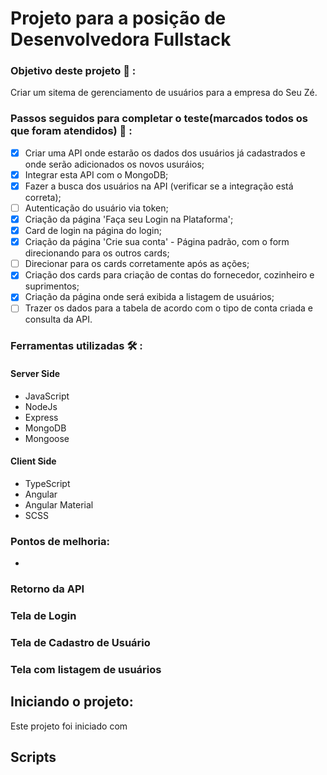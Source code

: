 # Projeto para a posição de Desenvolvedora Fullstack

### Objetivo deste projeto :dart: :
Criar um sitema de gerenciamento de usuários para a empresa do Seu Zé.

### Passos seguidos para completar o teste(marcados todos os que foram atendidos) :footprints: :
- [x] Criar uma API onde estarão os dados dos usuários já cadastrados e onde serão adicionados os novos usuráios;
- [x] Integrar esta API com o MongoDB;
- [x] Fazer a busca dos usuários na API (verificar se a integração está correta);
- [ ] Autenticação do usuário via token;
- [x] Criação da página 'Faça seu Login na Plataforma';
- [x] Card de login na página do login;
- [x] Criação da página 'Crie sua conta' - Página padrão, com o form direcionando para os outros cards;
- [ ] Direcionar para os cards corretamente após as ações;
- [x] Criação dos cards para criação de contas do fornecedor, cozinheiro e suprimentos;
- [x] Criação da página onde será exibida a listagem de usuários;
- [ ] Trazer os dados para a tabela de acordo com o tipo de conta criada e consulta da API.

### Ferramentas utilizadas :hammer_and_wrench: :  

#### Server Side
* JavaScript
* NodeJs
* Express
* MongoDB
* Mongoose

#### Client Side
* TypeScript
* Angular
* Angular Material
* SCSS

### Pontos de melhoria:
* 

### Retorno da API


### Tela de Login


### Tela de Cadastro de Usuário


### Tela com listagem de usuários


## Iniciando o projeto:
Este projeto foi iniciado com 

## Scripts
